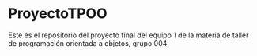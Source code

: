 # ProyectoTPOO
Este es el repositorio del proyecto final del equipo 1 de la materia de taller de programación orientada a objetos, grupo 004
